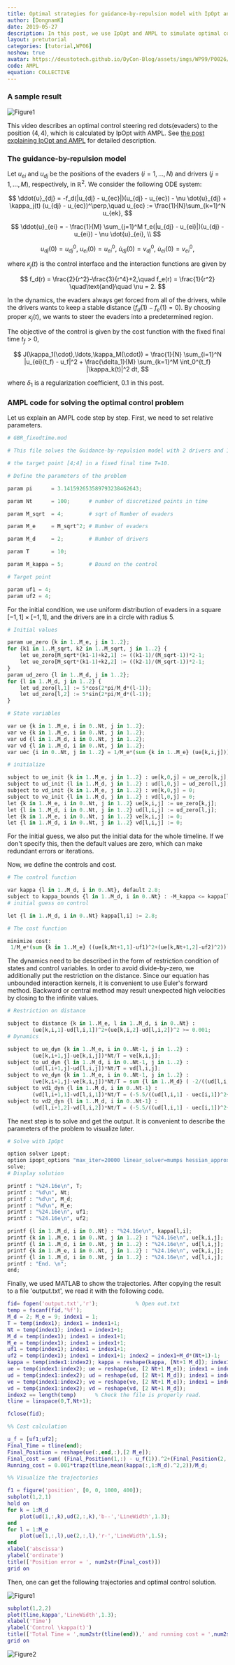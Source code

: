 ```yaml
---
title: Optimal strategies for guidance-by-repulsion model with IpOpt and AMPL
author: [DongnamK]
date: 2019-05-27
description: In this post, we use IpOpt and AMPL to simulate optimal controls on a nonlinear ODE system with unbounded interactions. The restriction and initial guess on the state variables are critical for this problem to operate minimization algorithm. From the data calculated from AMPL, we interpret and visualize it using Matlab.
layout: pretutorial
categories: [tutorial,WP06]
noshow: true
avatar: https://deustotech.github.io/DyCon-Blog/assets/imgs/WP99/P0026/ds.gif
code: AMPL
equation: COLLECTIVE
---
```


### A sample result

![Figure1]({{site.url}}{{site.baseurl}}/assets/imgs/WP99/P0026/ds.gif)

This video describes an optimal control steering red dots(evaders) to the position $(4,4)$, which is calculated by IpOpt with AMPL. See [the post explaining IpOpt and AMPL](https://deustotech.github.io/DyCon-Blog/tutorial/wp03/P0002) for detailed description.

### The guidance-by-repulsion model

Let $u_{ei}$ and $u_{dj}$ be the positions of the evaders $(i=1,\ldots,N)$ and drivers $(j=1,\ldots,M)$, respectively, in ${\mathbb R}^2$. We consider the following ODE system:

$$
\ddot{u}_{dj} = -f_d(|u_{dj} - u_{ec}|)(u_{dj} - u_{ec}) - \nu \dot{u}_{dj} + \kappa_j(t) (u_{dj} - u_{ec})^\perp,\quad u_{ec} := \frac{1}{N}\sum_{k=1}^N u_{ek}, 
$$

$$
 \ddot{u}_{ei} =  - \frac{1}{M} \sum_{j=1}^M f_e(|u_{dj} - u_{ei}|)(u_{dj} - u_{ei}) - \nu \dot{u}_{ei}, \\
$$

$$
 u_{dj}(0) = u_{dj}^0,~ u_{ei}(0) = u_{ei}^0,~ \dot{u}_{dj}(0) = v_{dj}^0, ~ \dot{u}_{ei}(0) = v_{ei}^0,
$$

where $\kappa_j(t)$ is the control interface and the interaction functions are given by

$$
f_d(r) = \frac{2}{r^2}-\frac{3}{r^4}+2,\quad f_e(r) = \frac{1}{r^2} \quad\text{and}\quad \nu = 2.
$$

In the dynamics, the evaders always get forced from all of the drivers, while the drivers wants to keep a stable distance ($f_d(1)-f_e(1)=0$). By choosing proper $\kappa_j(t)$, we wants to steer the evaders into a predetermined region.

The objective of the control is given by the cost function with the fixed final time $t_f>0$,

$$
J(\kappa_1(\cdot),\ldots,\kappa_M(\cdot)) = \frac{1}{N} \sum_{i=1}^N |u_{ei}(t_f) - u_f|^2 + \frac{\delta_1}{M} \sum_{k=1}^M \int_0^{t_f} |\kappa_k(t)|^2 dt,
$$

where $\delta_1$ is a regularization coefficient, $0.1$ in this post.

### AMPL code for solving the optimal control problem

Let us explain an AMPL code step by step. First, we need to set relative parameters.
```python
# GBR_fixedtime.mod

# This file solves the Guidance-by-repulsion model with 2 drivers and 16 evaders to 

# the target point [4;4] in a fixed final time T=10.

# Define the parameters of the problem

param pi      = 3.141592653589793238462643; 

param Nt      = 100;      # number of discretized points in time

param M_sqrt  = 4;        # sqrt of Number of evaders

param M_e     = M_sqrt^2; # Number of evaders

param M_d     = 2;        # Number of drivers

param T       = 10;

param M_kappa = 5;        # Bound on the control

# Target point

param uf1 = 4;
param uf2 = 4;
```

For the initial condition, we use uniform distribution of evaders in a square $[-1,1]\times[-1,1]$, and the drivers are in a circle with radius $5$. 
```python
# Initial values

param ue_zero {k in 1..M_e, j in 1..2};
for {k1 in 1..M_sqrt, k2 in 1..M_sqrt, j in 1..2} {
	let ue_zero[M_sqrt*(k1-1)+k2,1] := ((k1-1)/(M_sqrt-1))*2-1;
	let ue_zero[M_sqrt*(k1-1)+k2,2] := ((k2-1)/(M_sqrt-1))*2-1;
}
param ud_zero {l in 1..M_d, j in 1..2};
for {l in 1..M_d, j in 1..2} {
	let ud_zero[l,1] := 5*cos(2*pi/M_d*(l-1));
	let ud_zero[l,2] := 5*sin(2*pi/M_d*(l-1));
}

# State variables

var ue {k in 1..M_e, i in 0..Nt, j in 1..2};
var ve {k in 1..M_e, i in 0..Nt, j in 1..2};
var ud {l in 1..M_d, i in 0..Nt, j in 1..2};
var vd {l in 1..M_d, i in 0..Nt, j in 1..2};
var uec {i in 0..Nt, j in 1..2} = 1/M_e*(sum {k in 1..M_e} (ue[k,i,j]));

# initialize

subject to ue_init {k in 1..M_e, j in 1..2} : ue[k,0,j] = ue_zero[k,j];
subject to ud_init {l in 1..M_d, j in 1..2} : ud[l,0,j] = ud_zero[l,j];
subject to vd_init {k in 1..M_e, j in 1..2} : ve[k,0,j] = 0;
subject to ve_init {l in 1..M_d, j in 1..2} : vd[l,0,j] = 0;  
let {k in 1..M_e, i in 0..Nt, j in 1..2} ue[k,i,j] := ue_zero[k,j];
let {l in 1..M_d, i in 0..Nt, j in 1..2} ud[l,i,j] := ud_zero[l,j];
let {k in 1..M_e, i in 0..Nt, j in 1..2} ve[k,i,j] := 0;
let {l in 1..M_d, i in 0..Nt, j in 1..2} vd[l,i,j] := 0;   
```
For the initial guess, we also put the initial data for the whole timeline. If we don't specify this, then the default values are zero, which can make redundant errors or iterations.

Now, we define the controls and cost.
```python
# The control function

var kappa {l in 1..M_d, i in 0..Nt}, default 2.8;  
subject to kappa_bounds {l in 1..M_d, i in 0..Nt} : -M_kappa <= kappa[l,i] <= M_kappa;
# initial guess on control

let {l in 1..M_d, i in 0..Nt} kappa[l,i] := 2.8;

# The cost function

minimize cost: 
 1/M_e*(sum {k in 1..M_e} ((ue[k,Nt+1,1]-uf1)^2+(ue[k,Nt+1,2]-uf2)^2)) + 0.1/M_d/(Nt+1)*( sum {l in 1..M_d, i in 0..Nt} (( kappa[l,i]^2)) );
```
The dynamics need to be described in the form of restriction condition of states and control variables. In order to avoid divide-by-zero, we additionally put the restriction on the distance. Since our equation has unbounded interaction kernels, it is convenient to use Euler's forward method. Backward or central method may result unexpected high velocities by closing to the infinite values.
```python
# Restriction on distance

subject to distance {k in 1..M_e, l in 1..M_d, i in 0..Nt} :
		(ue[k,i,1]-ud[l,i,1])^2+(ue[k,i,2]-ud[l,i,2])^2 >= 0.001;
# Dynamics

subject to ue_dyn {k in 1..M_e, i in 0..Nt-1, j in 1..2} :
		(ue[k,i+1,j]-ue[k,i,j])*Nt/T = ve[k,i,j];
subject to ud_dyn {l in 1..M_d, i in 0..Nt-1, j in 1..2} :
		(ud[l,i+1,j]-ud[l,i,j])*Nt/T = vd[l,i,j];
subject to ve_dyn {k in 1..M_e, i in 0..Nt-1, j in 1..2} :
		(ve[k,i+1,j]-ve[k,i,j])*Nt/T = sum {l in 1..M_d} ( -2/((ud[l,i,1] - ue[k,i,1])^2+(ud[l,i,2] - ue[k,i,2])^2)*(ud[l,i,j] - ue[k,i,j]) )  - 2*ve[k,i,j];
subject to vd1_dyn {l in 1..M_d, i in 0..Nt-1} :
		(vd[l,i+1,1]-vd[l,i,1])*Nt/T = (-5.5/((ud[l,i,1] - uec[i,1])^2+(ud[l,i,2] - uec[i,2])^2)+10/(((ud[l,i,1] - uec[i,1])^2+(ud[l,i,2] - uec[i,2])^2)^2) -2)*(ud[l,i,1] - uec[i,1]) + kappa[l,i] * (-(ud[l,i,2]-uec[i,2])) - 2*vd[l,i,1];
subject to vd2_dyn {l in 1..M_d, i in 0..Nt-1} :
		(vd[l,i+1,2]-vd[l,i,2])*Nt/T = (-5.5/((ud[l,i,1] - uec[i,1])^2+(ud[l,i,2] - uec[i,2])^2)+10/(((ud[l,i,1] - uec[i,1])^2+(ud[l,i,2] - uec[i,2])^2)^2) -2)*(ud[l,i,2] - uec[i,2]) + kappa[l,i] * ((ud[l,i,1]-uec[i,1])) - 2*vd[l,i,2];
```
The next step is to solve and get the output. It is convenient to describe the parameters of the problem to visualize later.
```python
# Solve with IpOpt

option solver ipopt;
option ipopt_options "max_iter=20000 linear_solver=mumps hessian_approximation=limited-memory halt_on_ampl_error yes";
solve;
# Display solution

printf : "%24.16e\n", T;
printf : "%d\n", Nt;
printf : "%d\n", M_d;
printf : "%d\n", M_e;
printf : "%24.16e\n", uf1;
printf : "%24.16e\n", uf2;

printf {l in 1..M_d, i in 0..Nt} : "%24.16e\n", kappa[l,i];
printf {k in 1..M_e, i in 0..Nt, j in 1..2} : "%24.16e\n", ue[k,i,j];
printf {l in 1..M_d, i in 0..Nt, j in 1..2} : "%24.16e\n", ud[l,i,j];
printf {k in 1..M_e, i in 0..Nt, j in 1..2} : "%24.16e\n", ve[k,i,j];
printf {l in 1..M_d, i in 0..Nt, j in 1..2} : "%24.16e\n", vd[l,i,j];
printf : "End. \n";
end;

```

Finally, we used MATLAB to show the trajectories. After copying the result to a file 'output.txt', we read it with the following code.

```matlab
fid= fopen('output.txt','r');            % Open out.txt
temp = fscanf(fid,'%f');
M_d = 2; M_e = 9; index1 = 1;
T = temp(index1); index1 = index1+1;
Nt = temp(index1); index1 = index1+1;
M_d = temp(index1); index1 = index1+1;
M_e = temp(index1); index1 = index1+1;
uf1 = temp(index1); index1 = index1+1;
uf2 = temp(index1); index1 = index1+1; index2 = index1+M_d*(Nt+1)-1;
kappa = temp(index1:index2); kappa = reshape(kappa, [Nt+1 M_d]); index1 = index2+1; index2 = index1+2*(Nt+1)*M_e-1;
ue = temp(index1:index2); ue = reshape(ue, [2 Nt+1 M_e]); index1 = index2+1; index2 = index1+2*(Nt+1)*M_d-1;
ud = temp(index1:index2); ud = reshape(ud, [2 Nt+1 M_d]); index1 = index2+1; index2 = index1+2*(Nt+1)*M_e-1;
ve = temp(index1:index2); ve = reshape(ve, [2 Nt+1 M_e]); index1 = index2+1; index2 = index1+2*(Nt+1)*M_d-1;
vd = temp(index1:index2); vd = reshape(vd, [2 Nt+1 M_d]); 
index2 == length(temp)      % Check the file is properly read.
tline = linspace(0,T,Nt+1);

fclose(fid);
```

```matlab
%% Cost calculation

u_f = [uf1;uf2];
Final_Time = tline(end);
Final_Position = reshape(ue(:,end,:),[2 M_e]);
Final_cost = sum( (Final_Position(1,:) - u_f(1)).^2+(Final_Position(2,:) - u_f(2)).^2 )/M_e;
Running_cost = 0.001*trapz(tline,mean(kappa(:,1:M_d).^2,2))/M_d;

%% Visualize the trajectories

f1 = figure('position', [0, 0, 1000, 400]);
subplot(1,2,1)
hold on
for k = 1:M_d
	plot(ud(1,:,k),ud(2,:,k),'b--','LineWidth',1.3);
end
for l = 1:M_e
	plot(ue(1,:,l),ue(2,:,l),'r-','LineWidth',1.5);
end
xlabel('abscissa')
ylabel('ordinate')
title(['Position error = ', num2str(Final_cost)])
grid on
```

Then, one can get the following trajectories and optimal control solution.

![Figure1]({{site.url}}{{site.baseurl}}/assets/imgs/WP99/P0026/D2E16_figure.png)

```matlab
subplot(1,2,2)
plot(tline,kappa','LineWidth',1.3);
xlabel('Time')
ylabel('Control \kappa(t)')
title(['Total Time = ',num2str(tline(end)),' and running cost = ',num2str(Running_cost)])
grid on
```

![Figure2]({{site.url}}{{site.baseurl}}/assets/imgs/WP99/P0026/D2E16_control.png)